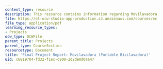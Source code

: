 ```yaml
---
content_type: resource
description: This resource contains information regarding Movilavadora (Portable Bicilavadora).
file: https://ol-ocw-studio-app-production.s3.amazonaws.com/courses/ec-720j-d-lab-ii-design-spring-2010/c6819704fd32f1ecc8002d2de0d0aa47_MITEC_720JS10_ProjWashFin.pdf
file_type: application/pdf
learning_resource_types:
- Projects
ocw_type: OCWFile
parent_title: Projects
parent_type: CourseSection
resourcetype: Document
title: 'Final Project Report: Movilavadora (Portable Bicilavadora)'
uid: c6819704-fd32-f1ec-c800-2d2de0d0aa47
---
```

